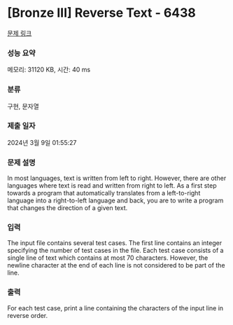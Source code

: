 # [Bronze III] Reverse Text - 6438 

[문제 링크](https://www.acmicpc.net/problem/6438) 

### 성능 요약

메모리: 31120 KB, 시간: 40 ms

### 분류

구현, 문자열

### 제출 일자

2024년 3월 9일 01:55:27

### 문제 설명

<p>In most languages, text is written from left to right. However, there are other languages where text is read and written from right to left. As a first step towards a program that automatically translates from a left-to-right language into a right-to-left language and back, you are to write a program that changes the direction of a given text.</p>

### 입력 

 <p>The input file contains several test cases. The first line contains an integer specifying the number of test cases in the file. Each test case consists of a single line of text which contains at most 70 characters. However, the newline character at the end of each line is not considered to be part of the line.</p>

### 출력 

 <p>For each test case, print a line containing the characters of the input line in reverse order.</p>

